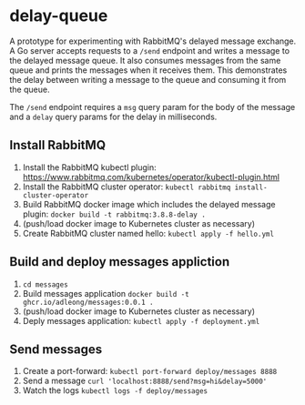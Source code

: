 # delay-queue

A prototype for experimenting with RabbitMQ's delayed message exchange.  A Go server accepts requests to a `/send`
endpoint and writes a message to the delayed message queue.  It also consumes messages from the same queue and
prints the messages when it receives them.  This demonstrates the delay between writing a message to the queue
and consuming it from the queue.

The `/send` endpoint requires a `msg` query param for the body of the message and a `delay` query params for
the delay in milliseconds.

## Install RabbitMQ

1. Install the RabbitMQ kubectl plugin: https://www.rabbitmq.com/kubernetes/operator/kubectl-plugin.html
1. Install the RabbitMQ cluster operator: `kubectl rabbitmq install-cluster-operator`
1. Build RabbitMQ docker image which includes the delayed message plugin: `docker build -t rabbitmq:3.8.8-delay .`
  1. (push/load docker image to Kubernetes cluster as necessary)
1. Create RabbitMQ cluster named hello: `kubectl apply -f hello.yml` 

## Build and deploy messages appliction

1. `cd messages`
1. Build messages application `docker build -t ghcr.io/adleong/messages:0.0.1 .`
  1. (push/load docker image to Kubernetes cluster as necessary)
1. Deply messages application: `kubectl apply -f deployment.yml`

## Send messages

1. Create a port-forward: `kubectl port-forward deploy/messages 8888`
1. Send a message `curl 'localhost:8888/send?msg=hi&delay=5000'`
1. Watch the logs `kubectl logs -f deploy/messages`
